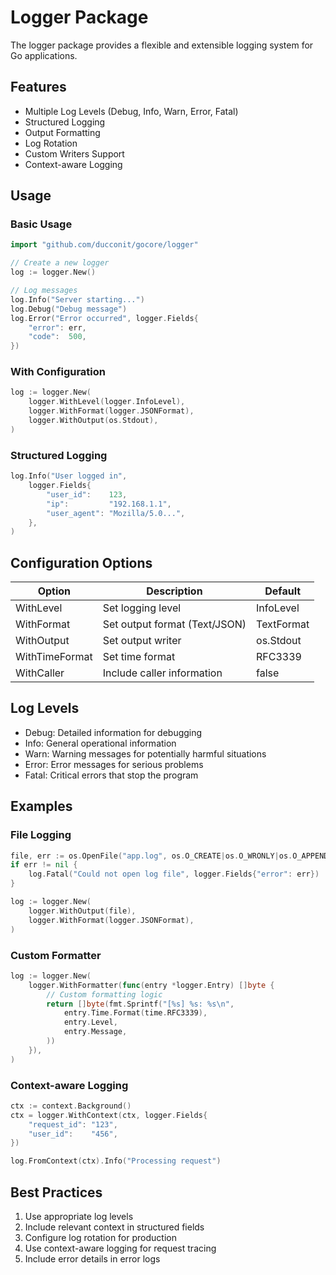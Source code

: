 # Logger Package

The logger package provides a flexible and extensible logging system for Go applications.

## Features

- Multiple Log Levels (Debug, Info, Warn, Error, Fatal)
- Structured Logging
- Output Formatting
- Log Rotation
- Custom Writers Support
- Context-aware Logging

## Usage

### Basic Usage

```go
import "github.com/ducconit/gocore/logger"

// Create a new logger
log := logger.New()

// Log messages
log.Info("Server starting...")
log.Debug("Debug message")
log.Error("Error occurred", logger.Fields{
    "error": err,
    "code":  500,
})
```

### With Configuration

```go
log := logger.New(
    logger.WithLevel(logger.InfoLevel),
    logger.WithFormat(logger.JSONFormat),
    logger.WithOutput(os.Stdout),
)
```

### Structured Logging

```go
log.Info("User logged in",
    logger.Fields{
        "user_id":    123,
        "ip":         "192.168.1.1",
        "user_agent": "Mozilla/5.0...",
    },
)
```

## Configuration Options

| Option | Description | Default |
|--------|-------------|---------|
| WithLevel | Set logging level | InfoLevel |
| WithFormat | Set output format (Text/JSON) | TextFormat |
| WithOutput | Set output writer | os.Stdout |
| WithTimeFormat | Set time format | RFC3339 |
| WithCaller | Include caller information | false |

## Log Levels

- Debug: Detailed information for debugging
- Info: General operational information
- Warn: Warning messages for potentially harmful situations
- Error: Error messages for serious problems
- Fatal: Critical errors that stop the program

## Examples

### File Logging

```go
file, err := os.OpenFile("app.log", os.O_CREATE|os.O_WRONLY|os.O_APPEND, 0666)
if err != nil {
    log.Fatal("Could not open log file", logger.Fields{"error": err})
}

log := logger.New(
    logger.WithOutput(file),
    logger.WithFormat(logger.JSONFormat),
)
```

### Custom Formatter

```go
log := logger.New(
    logger.WithFormatter(func(entry *logger.Entry) []byte {
        // Custom formatting logic
        return []byte(fmt.Sprintf("[%s] %s: %s\n",
            entry.Time.Format(time.RFC3339),
            entry.Level,
            entry.Message,
        ))
    }),
)
```

### Context-aware Logging

```go
ctx := context.Background()
ctx = logger.WithContext(ctx, logger.Fields{
    "request_id": "123",
    "user_id":    "456",
})

log.FromContext(ctx).Info("Processing request")
```

## Best Practices

1. Use appropriate log levels
2. Include relevant context in structured fields
3. Configure log rotation for production
4. Use context-aware logging for request tracing
5. Include error details in error logs
